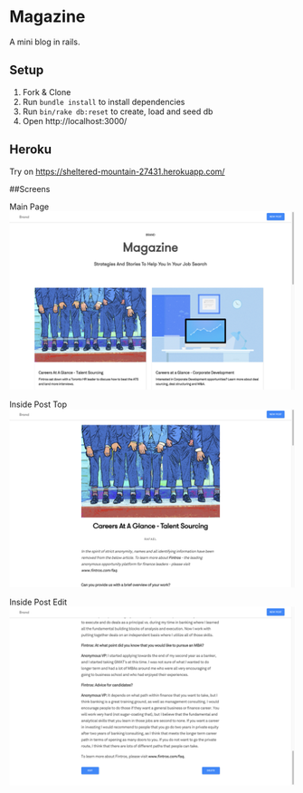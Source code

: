 # Magazine

A mini blog in rails.


## Setup

1. Fork & Clone
2. Run `bundle install` to install dependencies
5. Run `bin/rake db:reset` to create, load and seed db
9. Open http://localhost:3000/


## Heroku

Try on https://sheltered-mountain-27431.herokuapp.com/


##Screens

Main Page
!["Main Page"](https://github.com/rafaelgavabarreto/magazine/blob/master/public/screens/main__screen.png)


Inside Post Top
!["Inside Post Top"](https://github.com/rafaelgavabarreto/magazine/blob/master/public/screens/inside__post__top.png)


Inside Post Edit
!["Inside Post Edit"](https://github.com/rafaelgavabarreto/magazine/blob/master/public/screens/inside__post.png)
